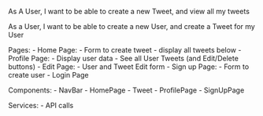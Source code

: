 
As A User, I want to be able to create a new Tweet, and view all my tweets

As a User, I want to be able to create a new User, and create a Tweet for my User

Pages: 
    - Home Page:
        - Form to create tweet
        - display all tweets below
    - Profile Page:
        - Display user data
        - See all User Tweets (and Edit/Delete buttons)
    - Edit Page:
        - User and Tweet Edit form
    - Sign up Page:
        - Form to create user
    - Login Page
    
Components: 
    - NavBar
    - HomePage
    - Tweet
    - ProfilePage
    - SignUpPage

Services: 
    - API calls






